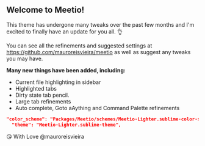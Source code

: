 ## Welcome to Meetio!

This theme has undergone many tweaks over the past few months and I'm excited to finally have an update for you all. 👌

You can see all the refinements and suggested settings at <https://github.com/mauroreisvieira/meetio> as well as suggest any tweaks you may have.

**Many new things have been added, including:**

- Current file highlighting in sidebar
- Highlighted tabs
- Dirty state tab pencil.
- Large tab refinements
- Auto complete, Goto aAything and Command Palette refinements

```json
"color_scheme": "Packages/Meetio/schemes/Meetio-Lighter.sublime-color-scheme",
  "theme": "Meetio-Lighter.sublime-theme",
```

😘 With Love @mauroreisvieira
